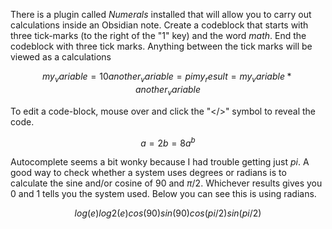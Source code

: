 There is a plugin called *Numerals* installed that will allow you to carry out calculations inside an Obsidian note.  Create a codeblock that starts with three tick-marks (to the right of the "1" key) and the word *math*.  End the codeblock with three tick marks.  Anything between the tick marks will be viewed as a calculations

```math
my_variable = 10
another_variable = pi
my_result = my_variable*another_variable
```

To edit a code-block, mouse over and click the "</>" symbol to reveal the code.
```math
a=2
b=8
a^b
```
Autocomplete seems a bit wonky because I had trouble getting just *pi*.  A good way to check whether a system uses degrees or radians is to calculate the sine and/or cosine of 90 and $\pi/2$.  Whichever results gives you 0 and 1 tells you the system used.  Below you can see this is using radians.

```math
log(e)
log2(e)
cos(90)
sin(90)

cos(pi/2)
sin(pi/2)
```